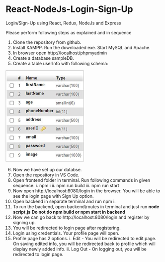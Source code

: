 # React-NodeJs-Login-Sign-Up
Login/Sign-Up using React, Redux, NodeJs and Express


Please perform following steps as explained and in sequence

1. Clone the repository from github.
2. Install XAMPP. Run the downloaded exe. Start MySQL and Apache.
3. In browser open http://localhost/phpmyadmin
4. Create a database sampleDB.
5. Create a table userInfo with following schema:

![alt text](./schema.JPG)

6. Now we have set up our databse.
7. Open the repository in VS Code.
8. Open frontend folder in terminal. Run following commands in given sequence.
  i. npm i
  ii. npm run build
  iii. npm run start 
9. Now open http://localhost:8080/login in the browser. You will be able to see the login page with Sign Up option.
10. Open backend in separate terminal and run npm i.
11. To run the backend, open backend\routes in terminal and just run **node script.js**
**Do not do npm build or npm start in backend**
12. Now we can go back to http://localhost:8080/login and register by signing up.
13. You will be redirected to login page after registering.
14. Login using credentials. Your profile page will open.
15. Profile page has 2 options.
  i. Edit - You will be redirected to edit page. On saving edited info, you will be redirected back to profile which will display newly added info.
  ii. Log Out - On logging out, you will be redirected to login page.
